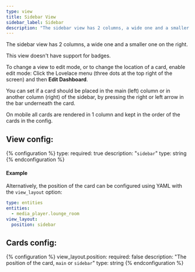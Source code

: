 ```yaml
---
type: view
title: Sidebar View
sidebar_label: Sidebar
description: "The sidebar view has 2 columns, a wide one and a smaller one on the right."
---
```


The sidebar view has 2 columns, a wide one and a smaller one on the right.

This view doesn't have support for badges.

To change a view to edit mode, or to change the location of a card, enable edit mode:
Click the Lovelace menu (three dots at the top right of the screen) and then **Edit Dashboard**.

You can set if a card should be placed in the main (left) column or in another column (right) of the sidebar, by pressing the right or left arrow in the bar underneath the card.

On mobile all cards are rendered in 1 column and kept in the order of the cards in the config.

## View config:

{% configuration %}
type:
  required: true
  description: "`sidebar`"
  type: string
{% endconfiguration %}

#### Example

Alternatively, the position of the card can be configured using YAML with the `view_layout` option:

```yaml
type: entities
entities: 
  - media_player.lounge_room
view_layout:
  position: sidebar
```

## Cards config:

{% configuration %}
view_layout.position:
  required: false
  description: "The position of the card, `main` or `sidebar`"
  type: string
{% endconfiguration %}
